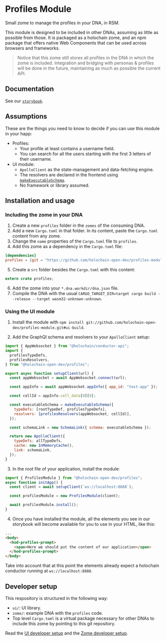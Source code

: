 # Profiles Module

Small zome to manage the profiles in your DNA, in RSM.

This module is designed to be included in other DNAs, assuming as little as possible from those. It is packaged as a holochain zome, and an npm package that offers native Web Components that can be used across browsers and frameworks.

> Notice that this zome still stores all profiles in the DNA in which the zome is included. Integration and bridging with personas & profiles will be done in the future, maintaining as much as possible the current API.

## Documentation

See our [`storybook`](https://holochain-open-dev.github.io/profiles-module).

## Assumptions

These are the things you need to know to decide if you can use this module in your happ:

- Profiles:
  - Your profile at least contains a username field.
  - You can search for all the users starting with the first 3 letters of their username.
- UI module:
  - `ApolloClient` as the state-management and data-fetching engine.
  - The resolvers are declared in the frontend using [`makeExecutableSchema`](https://www.npmjs.com/package/@graphql-tools/schema).
  - No framework or library assumed.

## Installation and usage

### Including the zome in your DNA

1. Create a new `profiles` folder in the `zomes` of the consuming DNA.
2. Add a new `Cargo.toml` in that folder. In its content, paste the `Cargo.toml` content from any zome.
3. Change the `name` properties of the `Cargo.toml` file to `profiles`.
4. Add this zome as a dependency in the `Cargo.toml` file:
```toml
[dependencies]
profiles = {git = "https://github.com/holochain-open-dev/profiles-module", package = "profiles"}
```
5. Create a `src` folder besides the `Cargo.toml` with this content:
```rust
extern crate profiles;
```
6. Add the zome into your `*.dna.workdir/dna.json` file.
7. Compile the DNA with the usual `CARGO_TARGET_DIR=target cargo build --release --target wasm32-unknown-unknown`.

### Using the UI module

1. Install the module with `npm install git://github.com/holochain-open-dev/profiles-module.git#ui-build`.

2. Add the GraphQl schema and resolvers to your `ApolloClient` setup:

```js
import { AppWebsocket } from "@holochain/conductor-api";
import {
  profilesTypeDefs,
  profilesResolvers,
} from "@holochain-open-dev/profiles";

export async function setupClient(url) {
  const appWebsocket = await AppWebsocket.connect(url);

  const appInfo = await appWebsocket.appInfo({ app_id: "test-app" });

  const cellId = appInfo.cell_data[0][0];

  const executableSchema = makeExecutableSchema({
    typeDefs: [rootTypeDef, profilesTypeDefs],
    resolvers: [profilesResolvers(appWebsocket, cellId)],
  });

  const schemaLink = new SchemaLink({ schema: executableSchema });

  return new ApolloClient({
    typeDefs: allTypeDefs,
    cache: new InMemoryCache(),
    link: schemaLink,
  });
}
```

3. In the root file of your application, install the module:

```js
import { ProfilesModule } from "@holochain-open-dev/profiles";
async function initApp() {
  const client = await setupClient(`ws://localhost:8888`);

  const profilesModule = new ProfilesModule(client);

  await profilesModule.install();
}
```

4. Once you have installed the module, all the elements you see in our storybook will become available for you to use in your HTML, like this:

```html
...
<body>
  <hod-profiles-prompt>
    <span>Here we should put the content of our application</span>
  </hod-profiles-prompt>
</body>
```

Take into account that at this point the elements already expect a holochain conductor running at `ws://localhost:8888`.

## Developer setup

This respository is structured in the following way:

- `ui/`: UI library.
- `zome/`: example DNA with the `profiles` code.
- Top level `Cargo.toml` is a virtual package necessary for other DNAs to include this zome by pointing to this git repository.

Read the [UI developer setup](/ui/README.md) and the [Zome developer setup](/zome/README.md).
